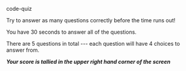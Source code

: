  code-quiz
 
 Try to answer as many questions correctly before the time runs out!
 
 You have 30 seconds to answer all of the questions.  
 
 There are 5 questions in total --- each question will have 4 choices to answer from.  
 
 ***Your score is tallied in the upper right hand corner of the screen***
 
 
